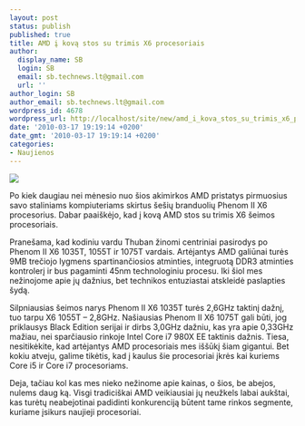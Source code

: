```yaml
---
layout: post
status: publish
published: true
title: AMD į kovą stos su trimis X6 procesoriais
author:
  display_name: SB
  login: SB
  email: sb.technews.lt@gmail.com
  url: ''
author_login: SB
author_email: sb.technews.lt@gmail.com
wordpress_id: 4678
wordpress_url: http://localhost/site/new/amd_i_kova_stos_su_trimis_x6_procesoriais/
date: '2010-03-17 19:19:14 +0200'
date_gmt: '2010-03-17 19:19:14 +0200'
categories:
- Naujienos
---
```

<div class="imgright"><img src="http://t0.gstatic.com/images?q=tbn:sxDYZaKQyAYA4M:http://www.f1cd.ru/news/cpus/2009/12/cpus_183_2.jpg"  /></div>
<p>Po kiek daugiau nei mėnesio nuo šios akimirkos AMD pristatys pirmuosius savo staliniams kompiuteriams skirtus šešių branduolių Phenom II X6 procesorius. Dabar paaiškėjo, kad į kovą AMD stos su trimis X6 šeimos procesoriais.</p>
<p>Pranešama, kad kodiniu vardu Thuban žinomi centriniai pasirodys po Phenom II X6 1035T, 1055T ir 1075T vardais. Artėjantys AMD galiūnai turės 9MB trečiojo lygmens spartinančiosios atminties, integruotą DDR3 atminties kontrolerį ir bus pagaminti 45nm technologiniu procesu. Iki šiol mes nežinojome apie jų dažnius, bet technikos entuziastai atskleidė paslapties šydą.</p>
<p>Silpniausias šeimos narys Phenom II X6 1035T turės 2,6GHz taktinį dažnį, tuo tarpu X6 1055T – 2,8GHz. Našiausias Phenom II X6 1075T gali būti, jog priklausys Black Edition serijai ir dirbs 3,0GHz dažniu, kas yra apie 0,33GHz mažiau, nei sparčiausio rinkoje Intel Core i7 980X EE taktinis dažnis. Tiesa, nesitikėkite, kad artėjantys AMD procesoriais mes iššūkį šiam gigantui. Bet kokiu atveju, galime tikėtis, kad į kaulus šie procesoriai įkrės kai kuriems Core i5 ir Core i7 procesoriams.</p>
<p>Deja, tačiau kol kas mes nieko nežinome apie kainas, o šios, be abejos, nulems daug ką. Visgi tradiciškai AMD veikiausiai jų neužkels labai aukštai, kas turėtų neabejotinai padidinti konkurenciją būtent tame rinkos segmente, kuriame įsikurs naujieji procesoriai.<br /></p>
